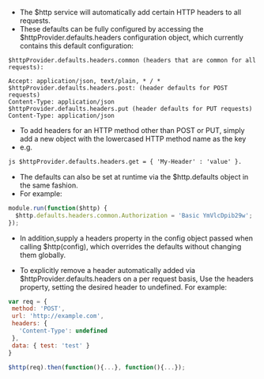 * The $http service will automatically add certain HTTP headers to all requests. 
* These defaults can be fully configured by accessing the $httpProvider.defaults.headers configuration object, which currently contains this default configuration:

```javasvript
$httpProvider.defaults.headers.common (headers that are common for all requests):

Accept: application/json, text/plain, * / *
$httpProvider.defaults.headers.post: (header defaults for POST requests)
Content-Type: application/json
$httpProvider.defaults.headers.put (header defaults for PUT requests)
Content-Type: application/json
````

* To add headers for an HTTP method other than POST or PUT, simply add a new object with the lowercased HTTP method name as the key
* e.g. 

```html
js $httpProvider.defaults.headers.get = { 'My-Header' : 'value' }.
```

* The defaults can also be set at runtime via the $http.defaults object in the same fashion. 
* For example:

```js
module.run(function($http) {
  $http.defaults.headers.common.Authorization = 'Basic YmVlcDpib29w';
});
```

* In addition,supply a headers property in the config object passed when calling $http(config), which overrides the defaults without changing them globally.

* To explicitly remove a header automatically added via $httpProvider.defaults.headers on a per request basis, Use the headers property, setting the desired header to undefined. For example:
```js
var req = {
 method: 'POST',
 url: 'http://example.com',
 headers: {
   'Content-Type': undefined
 },
 data: { test: 'test' }
}

$http(req).then(function(){...}, function(){...});
```
